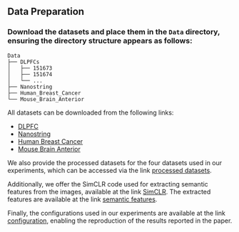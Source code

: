

## Data Preparation

### Download the datasets and place them in the `Data` directory, ensuring the directory structure appears as follows:

```text
Data
├── DLPFCs
│   ├── 151673
│   ├── 151674
│   └── ...
├── Nanostring
├── Human_Breast_Cancer
└── Mouse_Brain_Anterior
```

All datasets can be downloaded from the following links:

- [DLPFC](https://github.com/LieberInstitute/spatialLIBD?tab=readme-ov-file#raw-data)
- [Nanostring](https://purdue0-my.sharepoint.com/personal/tang385_purdue_edu/_layouts/15/onedrive.aspx?id=%2Fpersonal%2Ftang385%5Fpurdue%5Fedu%2FDocuments%2FSigra%5Fdataset&ga=1)
- [Human Breast Cancer](https://www.10xgenomics.com/resources/datasets/human-breast-cancer-block-a-section-1-1-standard-1-1-0)
- [Mouse Brain Anterior](https://drive.google.com/drive/folders/1jDmx8IjiGhOD__spuuhFB1fWVDJtv5CU)

We also provide the processed datasets for the four datasets used in our experiments, which can be accessed via the link [processed datasets](https://1drv.ms/f/c/e335a8f5a4880556/Ei9UsIT2MVhEuWDQL92VKFMBkUVuETP2800R5YFJFVLmQg?e=naZfgF).

Additionally, we offer the SimCLR code used for extracting semantic features from the images, available at the link [SimCLR](https://github.com/AI4Bread/S3RL/tree/main/Img_encoder). The extracted features are available at the link [semantic features](https://github.com/AI4Bread/S3RL/tree/main/Img_encoder).

Finally, the configurations used in our experiments are available at the link [configuration](https://github.com/AI4Bread/S3RL/tree/main/Best_cfg), enabling the reproduction of the results reported in the paper.
```
